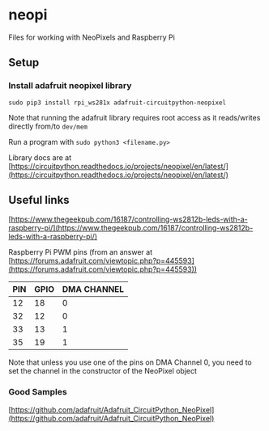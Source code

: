 # neopi

Files for working with NeoPixels and Raspberry Pi

## Setup

### Install adafruit neopixel library

`sudo pip3 install rpi_ws281x adafruit-circuitpython-neopixel`

Note that running the adafruit library requires root access as it reads/writes directly from/to `dev/mem`

Run a program with `sudo python3 <filename.py>`

Library docs are at [https://circuitpython.readthedocs.io/projects/neopixel/en/latest/](https://circuitpython.readthedocs.io/projects/neopixel/en/latest/)

## Useful links

[https://www.thegeekpub.com/16187/controlling-ws2812b-leds-with-a-raspberry-pi/](https://www.thegeekpub.com/16187/controlling-ws2812b-leds-with-a-raspberry-pi/)

Raspberry Pi PWM pins (from an answer at [https://forums.adafruit.com/viewtopic.php?p=445593](https://forums.adafruit.com/viewtopic.php?p=445593))

| PIN | GPIO | DMA CHANNEL |
|--|--|--|
| 12 | 18 | 0 |
| 32 | 12 | 0 |
| 33 | 13 | 1 |
| 35 | 19 | 1 |

Note that unless you use one of the pins on DMA Channel 0, you need to set the channel in the constructor of the NeoPixel object

### Good Samples

[https://github.com/adafruit/Adafruit_CircuitPython_NeoPixel](https://github.com/adafruit/Adafruit_CircuitPython_NeoPixel)